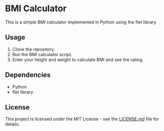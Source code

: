 # BMI Calculator

This is a simple BMI calculator implemented in Python using the flet library.

## Usage

1. Clone the repository.
2. Run the BMI calculator script.
3. Enter your height and weight to calculate BMI and see the rating.

## Dependencies

- Python
- flet library

## License

This project is licensed under the MIT License - see the [LICENSE.md](LICENSE.md) file for details.
